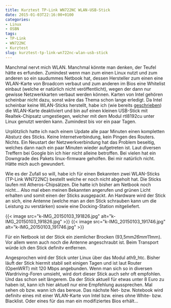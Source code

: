 ```yaml
---
title: Kurztest TP-Link WN722NC WLAN-USB-Stick
date: 2015-01-03T22:16:00+0100
categories:
- Linux
- OSBN
tags:
- TP-Link
- WN722NC
- Kurztest
slug: kurztest-tp-link-wn722nc-wlan-usb-stick
---
```

Manchmal nervt mich WLAN. Manchmal könnte man denken, der Teufel hätte es erfunden. Zumindest wenn man zum einen Linux nutzt und zum anderen so ein saudummes Netbook hat, dessen Hersteller zum einen eine WLAN-Karte von Broadcom verbaut und zum anderen im Bios eine Whitelist einbaut (welche er natürlich nicht veröffentlicht), wegen der dann nur gewisse Netzwerkkarten verbaut werden können. Karten von Intel gehören scheinbar nicht dazu, sonst wäre das Thema schon lange erledigt. Da Intel scheinbar keine WLAN-Sticks herstellt, habe ich (wie bereits [geschrieben](https://fryboyter.de/mein-netbook-ist-endlich-broadcom-frei)) die WLAN-Karte deaktiviert und bin auf einen kleinen USB-Stick mit Realtek-Chipsatz umgestiegen, welcher mit dem Modul rtl8192cu unter Linux genutzt werden kann. Zumindest bis vor ein paar Tagen.

Urplötzlich hatte ich nach einem Update alle paar Minuten einen kompletten Absturz des Sticks. Keine Internetverbindung, kein Pingen des Routers. Nichts. Ein Neustart der Netzwerkverbindung hat das Problem beseitig, welches dann nach ein paar Minuten wieder aufgetreten ist. Laut diversen Treffern bei Google bin ich hier nicht alleine betroffen. Bei vielen hat ein Downgrade des Pakets linux-firmware geholfen. Bei mir natürlich nicht. Hätte mich auch gewundert.

Wie es der Zufall so will, habe ich für einen Bekannten zwei WLAN-Sticks (TP-Link WN722NC) bestellt welche er noch nicht abgeholt hat. Die Sticks laufen mit Atheros-Chipsätzen. Die hatte ich bisher am Netbook noch nicht... Also mal eben meinen Bekannten angerufen und grünen Licht erhalten und somit einen der Sticks ausgepackt. An Hardware wird der Stick an sich, eine Antenne (welche man an den Stick schrauben kann um die Leistung zu verstärken) sowie eine Docking-Station mitgeliefert.

{{< image src="k-IMG_20150103_191826.jpg" alt="k-IMG_20150103_191826.jpg" >}} {{< image src="k-IMG_20150103_191746.jpg" alt="k-IMG_20150103_191746.jpg" >}}

Für ein Netbook ist der Stick ein ziemlicher Brocken (93,5mm*26mm*11mm). Vor allem wenn auch noch die Antenne angeschraubt ist. Beim Transport würde ich den Stick definitv entfernen.

Angesprochen wird der Stick unter Linux über das Modul ath9_htc. Bisher läuft der Stick hiermit stabil seit einigen Tagen und ist laut Router (OpenWRT) mit 120 Mbps angebunden. Wenn man sich so in diversen Wardriving-Foren umsieht, wird dort dieser Stick auch sehr oft empfohlen. Und das schon seit längerem. Da der Stick aktuell für etwas unter 8 Euro zu haben ist, kann ich hier aktuell nur eine Empfehlung aussprechen. Mal sehen ob bzw. wann ich das bereue. Das nächste Net- bzw. Notebook wird definitv eines mit einer WLAN-Karte von Intel bzw. eines ohne White- bzw. Blacklist. Oder eines für das man ein modifiziertes Bios erhält...
